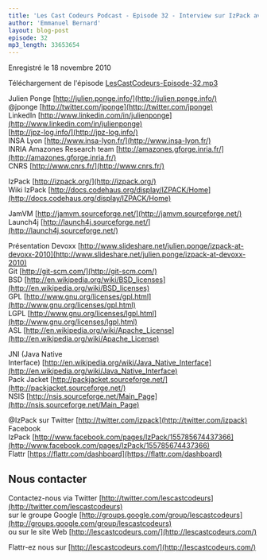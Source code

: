 ```yaml
---
title: 'Les Cast Codeurs Podcast - Episode 32 - Interview sur IzPack avec Julien Ponge'
author: 'Emmanuel Bernard'
layout: blog-post
episode: 32
mp3_length: 33653654
---
```

Enregistré le 18 novembre 2010

Téléchargement de l'épisode [LesCastCodeurs-Episode-32.mp3](http://traffic.libsyn.com/lescastcodeurs/LesCastCodeurs-Episode-32.mp3)

Julien Ponge [http://julien.ponge.info/](http://julien.ponge.info/)  
@jponge [http://twitter.com/jponge](http://twitter.com/jponge)  
LinkedIn [http://www.linkedin.com/in/julienponge](http://www.linkedin.com/in/julienponge)  
[http://jpz-log.info/](http://jpz-log.info/)  
INSA Lyon [http://www.insa-lyon.fr/](http://www.insa-lyon.fr/)  
INRIA Amazones Research team [http://amazones.gforge.inria.fr/](http://amazones.gforge.inria.fr/)  
CNRS [http://www.cnrs.fr/](http://www.cnrs.fr/)

IzPack [http://izpack.org/](http://izpack.org/)  
Wiki IzPack [http://docs.codehaus.org/display/IZPACK/Home](http://docs.codehaus.org/display/IZPACK/Home)  

JamVM [http://jamvm.sourceforge.net/](http://jamvm.sourceforge.net/)  
Launch4j [http://launch4j.sourceforge.net/](http://launch4j.sourceforge.net/)

Présentation Devoxx [http://www.slideshare.net/julien.ponge/izpack-at-devoxx-2010](http://www.slideshare.net/julien.ponge/izpack-at-devoxx-2010)  
Git [http://git-scm.com/](http://git-scm.com/)  
BSD [http://en.wikipedia.org/wiki/BSD_licenses](http://en.wikipedia.org/wiki/BSD_licenses)  
GPL [http://www.gnu.org/licenses/gpl.html](http://www.gnu.org/licenses/gpl.html)  
LGPL [http://www.gnu.org/licenses/lgpl.html](http://www.gnu.org/licenses/lgpl.html)  
ASL [http://en.wikipedia.org/wiki/Apache_License](http://en.wikipedia.org/wiki/Apache_License)

JNI (Java Native Interface) [http://en.wikipedia.org/wiki/Java_Native_Interface](http://en.wikipedia.org/wiki/Java_Native_Interface)  
Pack Jacket [http://packjacket.sourceforge.net/](http://packjacket.sourceforge.net/)  
NSIS [http://nsis.sourceforge.net/Main_Page](http://nsis.sourceforge.net/Main_Page)  

@IzPack sur Twitter [http://twitter.com/izpack](http://twitter.com/izpack)  
Facebook IzPack [http://www.facebook.com/pages/IzPack/155785674437366](http://www.facebook.com/pages/IzPack/155785674437366)  
Flattr [https://flattr.com/dashboard](https://flattr.com/dashboard)

## Nous contacter
Contactez-nous via Twitter [http://twitter.com/lescastcodeurs](http://twitter.com/lescastcodeurs)  
sur le groupe Google [http://groups.google.com/group/lescastcodeurs](http://groups.google.com/group/lescastcodeurs)  
ou sur le site Web [http://lescastcodeurs.com/](http://lescastcodeurs.com/)

Flattr-ez nous sur [http://lescastcodeurs.com/](http://lescastcodeurs.com/)
